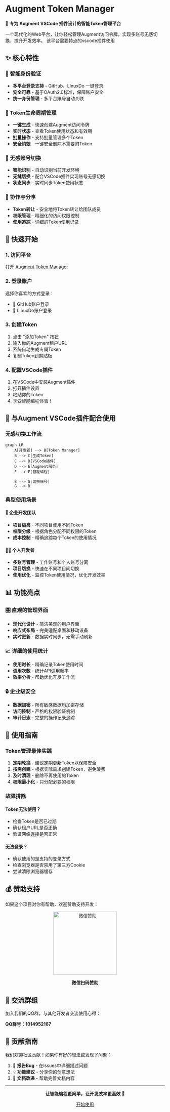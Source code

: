 # Augment Token Manager

🚀 **专为 Augment VSCode 插件设计的智能Token管理平台**

一个现代化的Web平台，让你轻松管理Augment访问令牌，实现多账号无感切换，提升开发效率。 该平台需要特点的vscode插件使用

## ✨ 核心特性

### 🔐 智能身份验证
- **多平台登录支持** - GitHub、LinuxDo 一键登录
- **安全可靠** - 基于OAuth2.0标准，保障账户安全
- **统一身份管理** - 多平台账号自动关联

### 🎯 Token生命周期管理
- **一键生成** - 快速创建Augment访问令牌
- **实时状态** - 查看Token使用状态和有效期
- **批量操作** - 支持批量管理多个Token
- **安全销毁** - 一键安全删除不需要的Token

### 🔄 无感账号切换
- **智能识别** - 自动识别当前开发环境
- **无缝切换** - 配合VSCode插件实现账号无感切换
- **状态同步** - 实时同步Token使用状态

### 👥 协作与分享
- **Token转让** - 安全地将Token转让给团队成员
- **权限管理** - 精细化的访问权限控制
- **使用追踪** - 详细的Token使用记录

## 🚀 快速开始

### 1. 访问平台
打开 [Augment Token Manager](https://augment.daiju.live) 

### 2. 登录账户
选择你喜欢的方式登录：
- 🐙 GitHub账户登录
- 🐧 LinuxDo账户登录

### 3. 创建Token
1. 点击 "添加Token" 按钮
2. 输入你的Augment租户URL
3. 系统自动生成专属Token
4. 复制Token到剪贴板

### 4. 配置VSCode插件
1. 在VSCode中安装Augment插件
2. 打开插件设置
3. 粘贴你的Token
4. 享受智能编程体验！

## 🔧 与Augment VSCode插件配合使用

### 无感切换工作流

```mermaid
graph LR
    A[开发者] --> B[Token Manager]
    B --> C[生成Token]
    C --> D[VSCode插件]
    D --> E[Augment服务]
    E --> F[智能编程]
    
    B --> G[切换账号]
    G --> D
```

### 典型使用场景

#### 🏢 企业开发团队
- **项目隔离** - 不同项目使用不同Token
- **权限分级** - 根据角色分配不同权限的Token
- **成本控制** - 精确追踪每个Token的使用情况

#### 👨‍💻 个人开发者
- **多账号管理** - 工作账号和个人账号分离
- **项目切换** - 快速在不同项目间切换
- **使用优化** - 监控Token使用情况，优化开发效率

## 📊 功能亮点

### 🎛️ 直观的管理界面
- **现代化设计** - 简洁美观的用户界面
- **响应式布局** - 完美适配桌面和移动设备
- **实时更新** - 数据实时同步，无需手动刷新

### 📈 详细的使用统计
- **使用时长** - 精确记录Token使用时间
- **调用次数** - 统计API调用频率
- **效率分析** - 帮助优化开发工作流

### 🔒 企业级安全
- **数据加密** - 所有敏感数据均加密存储
- **访问控制** - 严格的权限验证机制
- **审计日志** - 完整的操作记录追踪


## 📝 使用指南

### Token管理最佳实践

1. **定期轮换** - 建议定期更新Token以保障安全
2. **按需创建** - 根据实际需求创建Token，避免浪费
3. **及时清理** - 删除不再使用的Token
4. **权限最小化** - 只分配必要的权限

### 故障排除

#### Token无法使用？
- 检查Token是否已过期
- 确认租户URL是否正确
- 验证网络连接是否正常

#### 无法登录？
- 确认使用的是支持的登录方式
- 检查浏览器是否禁用了第三方Cookie
- 尝试清除浏览器缓存

## 💰 赞助支持

如果这个项目对你有帮助，欢迎赞助支持开发：

<div align="center">
  <img src="https://augment.daiju.live/img/wx.png" alt="微信赞助" width="200">
  <p><strong>微信扫码赞助</strong></p>
</div>

## 👥 交流群组

加入我们的QQ群，与其他开发者交流使用心得：

**QQ群号：1014952167**

## 🤝 贡献指南

我们欢迎社区贡献！如果你有好的想法或发现了问题：

1. 🐛 **报告Bug** - 在Issues中详细描述问题
2. 💡 **功能建议** - 分享你的创意想法
3. 📖 **文档改进** - 帮助完善文档内容

---

<div align="center">

**让智能编程更简单，让开发效率更高效** 🚀

[开始使用](https://augment.daiju.live)

</div>
